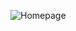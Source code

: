 ![Homepage]([http://url/to/img.png](https://github.com/rijonshahariar/shortest-path-finder-dijkstra/blob/main/img/Murir-Tin%20(1).png?raw=true))
